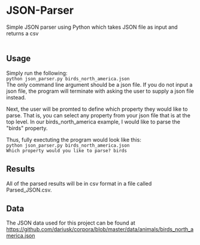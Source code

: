 # JSON-Parser
Simple JSON parser using Python which takes JSON file as input and returns a csv
<br>
<br>

## Usage
Simply run the following: <br>
`python json_parser.py birds_north_america.json` <br>
The only command line argument should be a json file. If you do not input a json file, the program will terminate with asking the user to supply a json file instead. <br>

Next, the user will be promted to define which property they would like to parse. That is, you can select any property from your json file that is at the top level. In our birds_north_america example, I would like to parse the "birds" property. <br>

Thus, fully exectuting the program would look like this: <br>
`python json_parser.py birds_north_america.json` <br>
`Which property would you like to parse? birds` <br>

## Results
All of the parsed results will be in csv format in a file called Parsed_JSON.csv. 
<br>

## Data
The JSON data used for this project can be found at https://github.com/dariusk/corpora/blob/master/data/animals/birds_north_america.json
